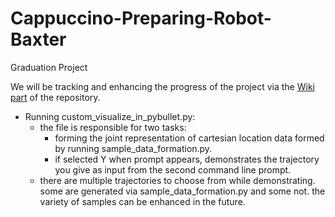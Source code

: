 # Cappuccino-Preparing-Robot-Baxter
Graduation Project


We will be tracking and enhancing the progress of the project via the [Wiki part](https://github.com/demet47/Cappuccino-Preparing-Robot-Baxter/wiki) of the repository.

- Running custom_visualize_in_pybullet.py:
  - the file is responsible for two tasks:
    - forming the joint representation of cartesian location data formed by running sample_data_formation.py.
    - if selected Y when prompt appears, demonstrates the trajectory you give as input from the second command line prompt.
  - there are multiple trajectories to choose from while demonstrating. some are generated via sample_data_formation.py and some not. the variety of samples can be enhanced in the future.

